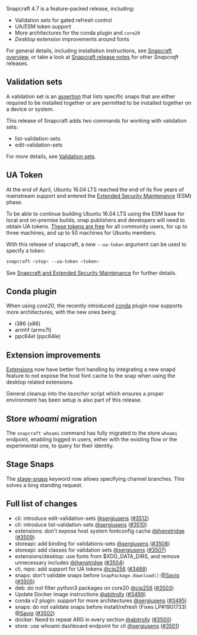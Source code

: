Snapcraft 4.7 is a feature-packed release, including:

* Validation sets for gated refresh control
* UA/ESM token support
* More architectures for the conda plugin and `core20`
* *Desktop* extension improvements around fonts

For general details, including installation instructions, see [Snapcraft overview](https://snapcraft.io/docs/snapcraft-overview), or take a look at [Snapcraft release notes](https://snapcraft.io/docs/snapcraft-release-notes) for other *Snapcraft* releases.

## Validation sets

A validation set is an [assertion](https://forum.snapcraft.io/t/assertions/6155) that lists specific snaps that are either required to be installed together or are permitted to be installed together on a device or system.

This release of Snapcraft adds two commands for working with validation sets:

* list-validation-sets
* edit-validation-sets

For more details, see [Validation sets](/t/validation-sets/23801).

## UA Token

At the end of April, Ubuntu 16.04 LTS reached the end of its five years of mainstream support and entered the [Extended Security Maintenance](https://ubuntu.com/security/esm) (ESM) phase.

To be able to continue building Ubuntu 16.04 LTS using the ESM base for local and on-premise builds, snap publishers and developers will need to obtain UA tokens. [These tokens are free](https://ubuntu.com/blog/ua-services-deployed-from-the-command-line-with-ua-client) for all community users, for up to three machines, and up to 50 machines for Ubuntu members.

With this release of snapcraft, a new `--ua-token` argument can be used to specify a token:

```bash
snapcraft <step> --ua-token <token>
```

See [Snapcraft and Extended Security Maintenance](/t/snapcraft-and-extended-security-maintenance/24297) for further details.

## Conda plugin

When using _core20_, the recently introduced [conda](h/t/the-conda-plugin/12530#heading--core20) plugin now supports more architectures, with the new ones being:

* i386 (x86)
* armhf (armv7l)
* ppc64el (ppc64le)

## Extension improvements

[Extensions](/t/snapcraft-extensions/13486) now have better font handling by integrating a new snapd feature to not expose the host font cache to the snap
when using the desktop related extensions.

General cleanup into the *launcher* script which ensures a proper environment has been setup is also part of this release.

## Store _whoami_ migration

The `snapcraft whoami` command has fully migrated to the store `whoami` endpoint, enabling logged in users, either with the existing flow or the experimental one, to query for their identity.

## Stage Snaps

The [stage-snaps](/t/build-and-staging-dependencies/11451) keyword now allows specifying channel branches. This solves a long standing request.

## Full list of changes

* cli: introduce edit-validation-sets [@sergiusens](https://github.com/sergiusens) ([#3512](https://github.com/snapcore/snapcraft/pull/3512))
* cli: introduce list-validation-sets [@sergiusens](https://github.com/sergiusens) ([#3510](https://github.com/snapcore/snapcraft/pull/3510))
* extensions: don't expose host system fontconfig cache [@jhenstridge](https://github.com/jhenstridge) ([#3509](https://github.com/snapcore/snapcraft/pull/3509))
* storeapi: add binding for validations-sets [@sergiusens](https://github.com/sergiusens) ([#3508](https://github.com/snapcore/snapcraft/pull/3508))
* storeapi: add classes for validation sets [@sergiusens](https://github.com/sergiusens) ([#3507](https://github.com/snapcore/snapcraft/pull/3507))
* extensions/desktop: use fonts from $XDG_DATA_DIRS, and remove unnecessary includes [@jhenstridge](https://github.com/jhenstridge) ([#3504](https://github.com/snapcore/snapcraft/pull/3504))
* cli, repo: add support for UA tokens [@cjp256](https://github.com/cjp256) ([#3488](https://github.com/snapcore/snapcraft/pull/3488))
* snaps: don't validate snaps before `SnapPackage.download()` [@Saviq](https://github.com/Saviq) ([#3505](https://github.com/snapcore/snapcraft/pull/3505))
* deb: do not filter python3 packages on core20 [@cjp256](https://github.com/cjp256) ([#3503](https://github.com/snapcore/snapcraft/pull/3503))
* Update Docker image instructions [@abitrolly](https://github.com/abitrolly) ([#3499](https://github.com/snapcore/snapcraft/pull/3499))
* conda v2 plugin: support for more architectures [@sergiusens](https://github.com/sergiusens) ([#3495](https://github.com/snapcore/snapcraft/pull/3495))
* snaps: do not validate snaps before install/refresh (Fixes LP#1901733) [@Saviq](https://github.com/Saviq) ([#3502](https://github.com/snapcore/snapcraft/pull/3502))
* docker: Need to repeat ARG in every section [@abitrolly](https://github.com/abitrolly) ([#3500](https://github.com/snapcore/snapcraft/pull/3500))
* store: use whoami dashboard endpoint for cli [@sergiusens](https://github.com/sergiusens) ([#3501](https://github.com/snapcore/snapcraft/pull/3501))